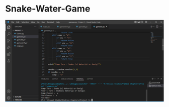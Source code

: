 # Snake-Water-Game


<img align="left" alt="Coding"  src="https://github.com/jawadsamiulhaq/Snake-Water-Game/blob/main/Capture.PNG">
